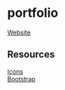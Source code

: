 # portfolio

[Website](https://albineriksson02.github.io/portfolio)

## Resources
[Icons](https://tablericons.com/)<br>
[Bootstrap](https://startbootstrap.com/theme/freelancer)
